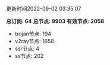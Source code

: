 更新时间2022-09-02 03:35:07

**总订阅: 64**
**总节点: 9903**
**有效节点: 2058**
- trojan节点: 194
- v2ray节点: 1658
- ssr节点: 4
- ss节点: 202
